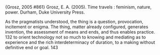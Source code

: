 ﻿{Grosz, 2005 #861}
Grosz, E. A. (2005). Time travels : feminism, nature, power. Durham, Duke University Press.

As the pragmatists understood, the thing is a question, provocation, incitement or enigma. The thing, matter already configured, generates invention, the assessment of means and ends, and thus enables practice. 132
to orient technology not so much to knowing and mediating as to experience and the rich interdeterminacy of duration, to a making without definitive end or goal. 143
